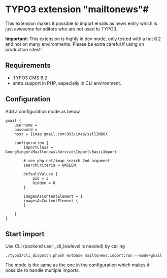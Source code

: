 # TYPO3 extension "mailtonews"#

This extension makes it possible to import emails as news entry which is just awesome for editors who are not used to TYPO3.

**Important:** This extension is highly in dev mode, only tested with a hot 6.2 and not on many environments. Please be extra careful if using on production sites!!

## Requirements ##

- TYPO3 CMS 6.2
- smtp support in PHP, especially in CLI environment.


## Configuration ##

Add a configuration mode as below

```
gmail {
	username =
	password =
	host = {imap.gmail.com:993/imap/ssl}INBOX

	configuration {
		importClass = GeorgRinger\Mailtonews\Service\Import\BasicImport

		# see php.net/imap_search 2nd argument
		searchCriteria = UNSEEN

		defaultValues {
			pid = 3
			hidden = 0
		}

		imagesAsContentElement = 1
		imagesAsContentElement {
		}

	}
}
```

## Start import ##

Use CLI (backend user _cli_lowlevel is needed) by calling

```
./typo3/cli_dispatch.phpsh extbase mailtonews:import:run --mode=gmail
```

The mode is the same as the one in the configuration which makes it possible to handle multiple imports.